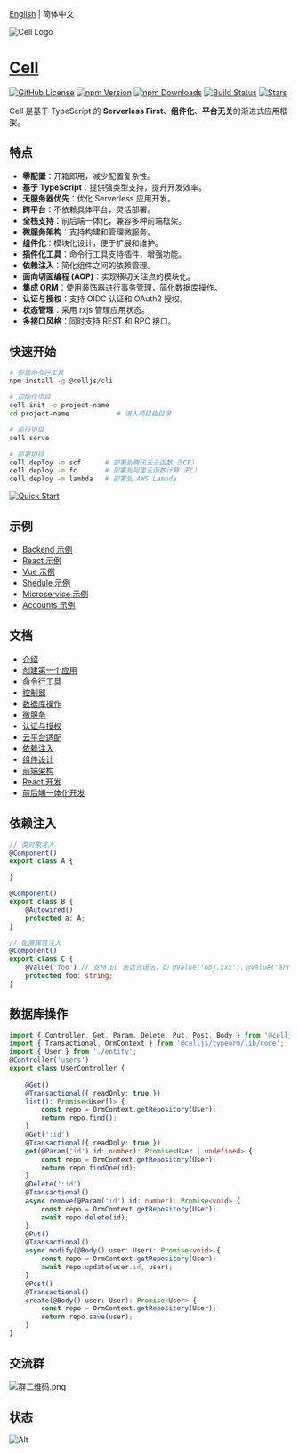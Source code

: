 [English](./README.md) | 简体中文

![Cell Logo](https://cellbang-lib.oss-cn-hangzhou.aliyuncs.com/Cell%20Logo%20Green.svg) 

# [Cell](https://malagu.cellbang.com/) 

[![GitHub License](https://img.shields.io/badge/license-MIT-blue.svg)](https://github.com/cellbang/cell/blob/master/LICENSE)
[![npm Version](https://img.shields.io/npm/v/@celljs/core.svg?style=flat)](https://www.npmjs.com/org/celljs)
[![npm Downloads](https://img.shields.io/npm/dm/@celljs/core.svg?style=flat)](https://www.npmjs.com/org/celljs)
[![Build Status](https://github.com/cellbang/cell/actions/workflows/build.yml/badge.svg?branch=main)](https://github.com/cellbang/cell/actions?query=branch%3Amain+event%3Apush+event%3Aschedule)
[![Stars](https://gitee.com/cellbang/malagu/badge/star.svg?theme=dark)](https://gitee.com/cellbang/malagu)

Cell 是基于 TypeScript 的 **Serverless First**、**组件化**、**平台无关**的渐进式应用框架。

## 特点

- **零配置**：开箱即用，减少配置复杂性。
- **基于 TypeScript**：提供强类型支持，提升开发效率。
- **无服务器优先**：优化 Serverless 应用开发。
- **跨平台**：不依赖具体平台，灵活部署。
- **全栈支持**：前后端一体化，兼容多种前端框架。
- **微服务架构**：支持构建和管理微服务。
- **组件化**：模块化设计，便于扩展和维护。
- **插件化工具**：命令行工具支持插件，增强功能。
- **依赖注入**：简化组件之间的依赖管理。
- **面向切面编程 (AOP)**：实现横切关注点的模块化。
- **集成 ORM**：使用装饰器进行事务管理，简化数据库操作。
- **认证与授权**：支持 OIDC 认证和 OAuth2 授权。
- **状态管理**：采用 rxjs 管理应用状态。
- **多接口风格**：同时支持 REST 和 RPC 接口。

## 快速开始

```bash
# 安装命令行工具
npm install -g @celljs/cli

# 初始化项目
cell init -o project-name
cd project-name            # 进入项目根目录

# 运行项目
cell serve

# 部署项目
cell deploy -m scf      # 部署到腾讯云云函数（SCF）
cell deploy -m fc       # 部署到阿里云函数计算（FC）
cell deploy -m lambda   # 部署到 AWS Lambda
```

[![Quick Start](https://asciinema.org/a/474104.svg)](https://asciinema.org/a/474104?speed=2.5&autoplay=1)

## 示例

- [Backend 示例](https://cloudstudio.net/templates/5QnU8uuBCE)
- [React 示例](https://cloudstudio.net/templates/5QWIO8Jazj)
- [Vue 示例](https://cloudstudio.net/templates/5QuWSgAul5)
- [Shedule 示例](https://cloudstudio.net/templates/5BfaTPi5n5)
- [Microservice 示例](https://cloudstudio.net/templates/5QxzzZvxvx)
- [Accounts 示例](https://cloudstudio.net/templates/5QOrLlMcV6)

## 文档

- [介绍](https://cell.cellbang.com/guide/%E4%BB%8B%E7%BB%8D)
- [创建第一个应用](https://cell.cellbang.com/guide/%E5%88%9B%E5%BB%BA%E7%AC%AC%E4%B8%80%E4%B8%AA%E5%BA%94%E7%94%A8)
- [命令行工具](https://cell.cellbang.com/guide/%E5%91%BD%E4%BB%A4%E8%A1%8C%E5%B7%A5%E5%85%B7)
- [控制器](https://cell.cellbang.com/guide/%E6%8E%A7%E5%88%B6%E5%99%A8)
- [数据库操作](https://cell.cellbang.com/guide/%E6%95%B0%E6%8D%AE%E5%BA%93typeorm)
- [微服务](https://cell.cellbang.com/dev/%E5%BE%AE%E6%9C%8D%E5%8A%A1)
- [认证与授权](https://cell.cellbang.com/guide/%E8%AE%A4%E8%AF%81%E4%B8%8E%E6%8E%88%E6%9D%83)
- [云平台适配](https://cell.cellbang.com/cloud/%E4%BA%91%E5%B9%B3%E5%8F%B0%E9%80%82%E9%85%8D)
- [依赖注入](https://cell.cellbang.com/guide/%E4%BE%9D%E8%B5%96%E6%B3%A8%E5%85%A5)
- [组件设计](https://cell.cellbang.com/guide/%E7%BB%84%E4%BB%B6%E8%AE%BE%E8%AE%A1)
- [前端架构](https://cell.cellbang.com/guide/%E5%89%8D%E7%AB%AF%E6%9E%B6%E6%9E%84)
- [React 开发](https://cell.cellbang.com/dev/react)
- [前后端一体化开发](https://cell.cellbang.com/dev/%E5%89%8D%E5%90%8E%E7%AB%AF%E4%B8%80%E4%BD%93%E5%8C%96%E5%BC%80%E5%8F%91)


## 依赖注入

```typescript
// 类对象注入
@Component()
export class A {

}

@Component()
export class B {
    @Autowired()
    protected a: A;
}

// 配置属性注入
@Component()
export class C {
    @Value('foo') // 支持 EL 表达式语法，如 @Value('obj.xxx')、@Value('arr[1]') 等等
    protected foo: string;
}
```

## 数据库操作

```typescript
import { Controller, Get, Param, Delete, Put, Post, Body } from '@celljs/mvc/lib/node';
import { Transactional, OrmContext } from '@celljs/typeorm/lib/node';
import { User } from './entity';
@Controller('users')
export class UserController {
    
    @Get()
    @Transactional({ readOnly: true })
    list(): Promise<User[]> {
        const repo = OrmContext.getRepository(User);
        return repo.find();
    }
    @Get(':id')
    @Transactional({ readOnly: true })
    get(@Param('id') id: number): Promise<User | undefined> {
        const repo = OrmContext.getRepository(User);
        return repo.findOne(id);
    }
    @Delete(':id')
    @Transactional()
    async remove(@Param('id') id: number): Promise<void> {
        const repo = OrmContext.getRepository(User);
        await repo.delete(id);
    }
    @Put()
    @Transactional()
    async modify(@Body() user: User): Promise<void> {
        const repo = OrmContext.getRepository(User);
        await repo.update(user.id, user);
    }
    @Post()
    @Transactional()
    create(@Body() user: User): Promise<User> {
        const repo = OrmContext.getRepository(User);
        return repo.save(user);
    }
}
```

## 交流群

![群二维码.png](https://cellbang-lib.oss-cn-hangzhou.aliyuncs.com/%E7%BE%A4%E4%BA%8C%E7%BB%B4%E7%A0%81.png)

## 状态
![Alt](https://repobeats.axiom.co/api/embed/59b39c98717cf1ae18b57f24d2efe91617e3a6f1.svg "Repobeats analytics image")
